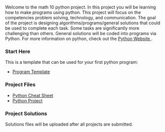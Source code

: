 Welcome to the math 10 python project. In this project you will be learning how to make programs using python. This project will focus on the competencies problem solving, technology, and communication. The goal of the project is designing algorithms/programs/general solutions that could be used to complete each task. Some tasks are significantly more challenging than others. General solutions will be coded into programs via Python. For more information on python, check out the <a href="https://www.python.org"> Python Website </a>. 

### Start Here 
This is a template that can be used for your first python program: 
* <a href="https://mrfanning.github.io/MrFanning.github.io-PythonProject/Template.py"> Program Template </a> 

### Project Files
* <a href="https://mrfanning.github.io/MrFanning.github.io-PythonProject/CheatSheet.pdf"> Python Cheat Sheet </a> 
* <a href="https://mrfanning.github.io/MrFanning.github.io-PythonProject/ProjectStudents.pdf"> Python Project </a> 

### Project Solutions
Solutions files will be uploaded after all projects are submitted. 




